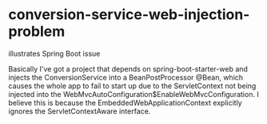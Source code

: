 # conversion-service-web-injection-problem
illustrates Spring Boot issue

Basically I've got a project that depends on spring-boot-starter-web and injects the ConversionService into a BeanPostProcessor @Bean, which causes the whole app to fail to start up due to the ServletContext not being injected into the WebMvcAutoConfiguration$EnableWebMvcConfiguration. I believe this is because the EmbeddedWebApplicationContext explicitly ignores the ServletContextAware interface. 
